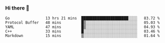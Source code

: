 ### Hi there 👋

<!--
**yeya24/yeya24** is a ✨ _special_ ✨ repository because its `README.md` (this file) appears on your GitHub profile.

Here are some ideas to get you started:

- 🔭 I’m currently working on ...
- 🌱 I’m currently learning ...
- 👯 I’m looking to collaborate on ...
- 🤔 I’m looking for help with ...
- 💬 Ask me about ...
- 📫 How to reach me: ...
- 😄 Pronouns: ...
- ⚡ Fun fact: ...
-->

<!--START_SECTION:waka-->
```text
Go                13 hrs 21 mins  █████████████████████░░░░   83.72 % 
Protocol Buffer   48 mins         █▒░░░░░░░░░░░░░░░░░░░░░░░   05.03 % 
YAML              47 mins         █▒░░░░░░░░░░░░░░░░░░░░░░░   04.93 % 
C++               33 mins         █░░░░░░░░░░░░░░░░░░░░░░░░   03.46 % 
Markdown          15 mins         ▒░░░░░░░░░░░░░░░░░░░░░░░░   01.64 % 
```
<!--END_SECTION:waka-->
